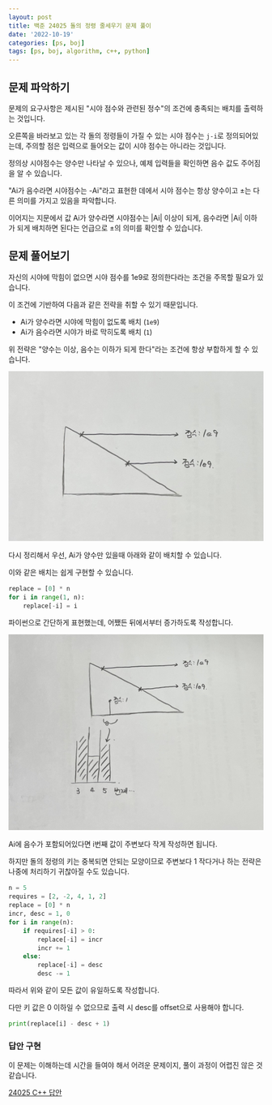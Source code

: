 ```yaml
---
layout: post
title: 백준 24025 돌의 정령 줄세우기 문제 풀이
date: '2022-10-19'
categories: [ps, boj]
tags: [ps, boj, algorithm, c++, python]
---
```


## 문제 파악하기

문제의 요구사항은 제시된 "시야 점수와 관련된 정수"의 조건에 충족되는 배치를 출력하는 것입니다.  

오른쪽을 바라보고 있는 각 돌의 정령들이 가질 수 있는 시야 점수는 `j-i`로 정의되어있는데, 주의할 점은 입력으로 들어오는 값이 시야 점수는 아니라는 것입니다.  

정의상 시야점수는 양수만 나타날 수 있으나, 예제 입력들을 확인하면 음수 값도 주어짐을 알 수 있습니다.  

"Ai가 음수라면 시야점수는 -Ai"라고 표현한 데에서 시야 점수는 항상 양수이고 ±는 다른 의미를 가지고 있음을 파악합니다.  

이어지는 지문에서 값 Ai가 양수라면 시야점수는 \|Ai\| 이상이 되게, 음수라면 \|Ai\| 이하가 되게 배치하면 된다는 언급으로 ±의 의미를 확인할 수 있습니다.

## 문제 풀어보기

자신의 시야에 막힘이 없으면 시야 점수를 1e9로 정의한다라는 조건을 주목할 필요가 있습니다.  

이 조건에 기반하여 다음과 같은 전략을 취할 수 있기 때문입니다.  

 * Ai가 양수라면 시야에 막힘이 없도록 배치 (`1e9`)
 * Ai가 음수라면 시야가 바로 막히도록 배치 (`1`)

위 전략은 "양수는 이상, 음수는 이하가 되게 한다"라는 조건에 항상 부합하게 할 수 있습니다.

![](/static/posts/2022-10-19-boj-24025/positive.jpeg)  

다시 정리해서 우선, Ai가 양수만 있을때 아래와 같이 배치할 수 있습니다.  

이와 같은 배치는 쉽게 구현할 수 있습니다.  

```py
replace = [0] * n
for i in range(1, n):
    replace[-i] = i
```

파이썬으로 간단하게 표현했는데, 어쨌든 뒤에서부터 증가하도록 작성합니다.  

![](/static/posts/2022-10-19-boj-24025/negative.jpeg)

Ai에 음수가 포함되어있다면 i번째 값이 주변보다 작게 작성하면 됩니다.  

하지만 돌의 정령의 키는 중복되면 안되는 모양이므로 주변보다 1 작다거나 하는 전략은 나중에 처리하기 귀찮아질 수도 있습니다.

```py
n = 5
requires = [2, -2, 4, 1, 2]
replace = [0] * n
incr, desc = 1, 0
for i in range(n):
    if requires[-i] > 0:
        replace[-i] = incr
        incr += 1
    else:
        replace[-i] = desc
        desc -= 1
```

따라서 위와 같이 모든 값이 유일하도록 작성합니다.  

다만 키 값은 0 이하일 수 없으므로 출력 시 desc를 offset으로 사용해야 합니다.  

```py
print(replace[i] - desc + 1)
```

### 답안 구현

이 문제는 이해하는데 시간을 들여야 해서 어려운 문제이지, 풀이 과정이 어렵진 않은 것 같습니다.  

[24025 C++ 답안](https://github.com/ShapeLayer/training/blob/main/tasks/online_judge/baekjoon/cpp/24025.cpp)  
